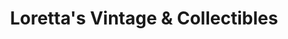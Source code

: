---
title: "Loretta's Vintage & Collectibles"
url: /madison/lorettas-vintage-and-collectibles/
shop: clothes
---